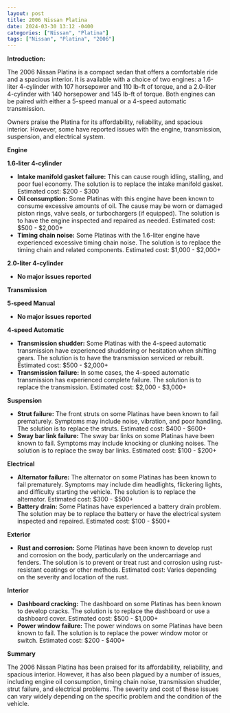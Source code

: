 ```yaml
---
layout: post
title: 2006 Nissan Platina
date: 2024-03-30 13:12 -0400
categories: ["Nissan", "Platina"]
tags: ["Nissan", "Platina", "2006"]
---
```

**Introduction:**

The 2006 Nissan Platina is a compact sedan that offers a comfortable ride and a spacious interior. It is available with a choice of two engines: a 1.6-liter 4-cylinder with 107 horsepower and 110 lb-ft of torque, and a 2.0-liter 4-cylinder with 140 horsepower and 145 lb-ft of torque. Both engines can be paired with either a 5-speed manual or a 4-speed automatic transmission.

Owners praise the Platina for its affordability, reliability, and spacious interior. However, some have reported issues with the engine, transmission, suspension, and electrical system.

**Engine**

**1.6-liter 4-cylinder**

* **Intake manifold gasket failure:** This can cause rough idling, stalling, and poor fuel economy. The solution is to replace the intake manifold gasket. Estimated cost: $200 - $300
* **Oil consumption:** Some Platinas with this engine have been known to consume excessive amounts of oil. The cause may be worn or damaged piston rings, valve seals, or turbochargers (if equipped). The solution is to have the engine inspected and repaired as needed. Estimated cost: $500 - $2,000+
* **Timing chain noise:** Some Platinas with the 1.6-liter engine have experienced excessive timing chain noise. The solution is to replace the timing chain and related components. Estimated cost: $1,000 - $2,000+

**2.0-liter 4-cylinder**

* **No major issues reported**

**Transmission**

**5-speed Manual**

* **No major issues reported**

**4-speed Automatic**

* **Transmission shudder:** Some Platinas with the 4-speed automatic transmission have experienced shuddering or hesitation when shifting gears. The solution is to have the transmission serviced or rebuilt. Estimated cost: $500 - $2,000+
* **Transmission failure:** In some cases, the 4-speed automatic transmission has experienced complete failure. The solution is to replace the transmission. Estimated cost: $2,000 - $3,000+

**Suspension**

* **Strut failure:** The front struts on some Platinas have been known to fail prematurely. Symptoms may include noise, vibration, and poor handling. The solution is to replace the struts. Estimated cost: $400 - $600+
* **Sway bar link failure:** The sway bar links on some Platinas have been known to fail. Symptoms may include knocking or clunking noises. The solution is to replace the sway bar links. Estimated cost: $100 - $200+

**Electrical**

* **Alternator failure:** The alternator on some Platinas has been known to fail prematurely. Symptoms may include dim headlights, flickering lights, and difficulty starting the vehicle. The solution is to replace the alternator. Estimated cost: $300 - $500+
* **Battery drain:** Some Platinas have experienced a battery drain problem. The solution may be to replace the battery or have the electrical system inspected and repaired. Estimated cost: $100 - $500+

**Exterior**

* **Rust and corrosion:** Some Platinas have been known to develop rust and corrosion on the body, particularly on the undercarriage and fenders. The solution is to prevent or treat rust and corrosion using rust-resistant coatings or other methods. Estimated cost: Varies depending on the severity and location of the rust.

**Interior**

* **Dashboard cracking:** The dashboard on some Platinas has been known to develop cracks. The solution is to replace the dashboard or use a dashboard cover. Estimated cost: $500 - $1,000+
* **Power window failure:** The power windows on some Platinas have been known to fail. The solution is to replace the power window motor or switch. Estimated cost: $200 - $400+

**Summary**

The 2006 Nissan Platina has been praised for its affordability, reliability, and spacious interior. However, it has also been plagued by a number of issues, including engine oil consumption, timing chain noise, transmission shudder, strut failure, and electrical problems. The severity and cost of these issues can vary widely depending on the specific problem and the condition of the vehicle.
